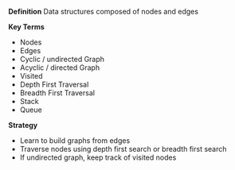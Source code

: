 **Definition**
Data structures composed of nodes and edges

**Key Terms**
- Nodes
- Edges
- Cyclic / undirected Graph 
- Acyclic / directed Graph
- Visited
- Depth First Traversal
- Breadth First Traversal
- Stack
- Queue


**Strategy**
- Learn to build graphs from edges
- Traverse nodes using depth first search or breadth first search
- If undirected graph, keep track of visited nodes